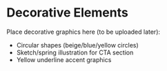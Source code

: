 # Decorative Elements

Place decorative graphics here (to be uploaded later):
- Circular shapes (beige/blue/yellow circles)
- Sketch/spring illustration for CTA section
- Yellow underline accent graphics
